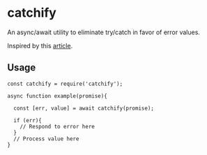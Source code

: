 # catchify
An async/await utility to eliminate try/catch in favor of error values.

Inspired by this [article][0].

## Usage

```
const catchify = require('catchify');

async function example(promise){

  const [err, value] = await catchify(promise);
  
  if (err){
    // Respond to error here
  }
  // Process value here
}

```

[0]: http://blog.grossman.io/how-to-write-async-await-without-try-catch-blocks-in-javascript/